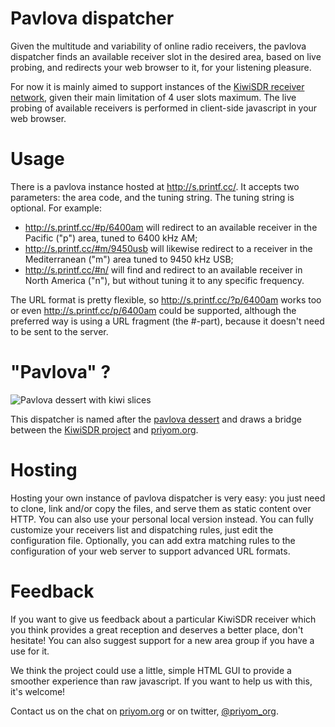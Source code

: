 Pavlova dispatcher
==================

Given the multitude and variability of online radio receivers, the pavlova dispatcher finds an available receiver slot in the desired area, based on live probing, and redirects your web browser to it, for your listening pleasure.

For now it is mainly aimed to support instances of the [KiwiSDR receiver network](http://rx.kiwisdr.com/), given their main limitation of 4 user slots maximum. The live probing of available receivers is performed in client-side javascript in your web browser.

Usage
=====

There is a pavlova instance hosted at <http://s.printf.cc/>. It accepts two parameters: the area code, and the tuning string. The tuning string is optional. For example:

* <http://s.printf.cc/#p/6400am> will redirect to an available receiver in the Pacific ("p") area, tuned to 6400 kHz AM;
* <http://s.printf.cc/#m/9450usb> will likewise redirect to a receiver in the Mediterranean ("m") area tuned to 9450 kHz USB;
* <http://s.printf.cc/#n/> will find and redirect to an available receiver in North America ("n"), but without tuning it to any specific frequency.

The URL format is pretty flexible, so <http://s.printf.cc/?p/6400am> works too or even <http://s.printf.cc/p/6400am> could be supported, although the preferred way is using a URL fragment (the #-part), because it doesn't need to be sent to the server.

"Pavlova" ?
===========

![Pavlova dessert with kiwi slices](https://upload.wikimedia.org/wikipedia/commons/thumb/6/67/Pavlova_dessert.JPG/320px-Pavlova_dessert.JPG "Pavlova dessert with kiwi slices")

This dispatcher is named after the [pavlova dessert](https://en.wikipedia.org/wiki/Pavlova_%28food%29) and draws a bridge between the [KiwiSDR project](http://kiwisdr.com/KiwiSDR/index.html) and [priyom.org](https://priyom.org/).

Hosting
=======

Hosting your own instance of pavlova dispatcher is very easy: you just need to clone, link and/or copy the files, and serve them as static content over HTTP. You can also use your personal local version instead. You can fully customize your receivers list and dispatching rules, just edit the configuration file. Optionally, you can add extra matching rules to the configuration of your web server to support advanced URL formats.

Feedback
========

If you want to give us feedback about a particular KiwiSDR receiver which you think provides a great reception and deserves a better place, don't hesitate! You can also suggest support for a new area group if you have a use for it.

We think the project could use a little, simple HTML GUI to provide a smoother experience than raw javascript. If you want to help us with this, it's welcome!

Contact us on the chat on [priyom.org](https://priyom.org/) or on twitter, [@priyom_org](https://twitter.com/priyom_org).
